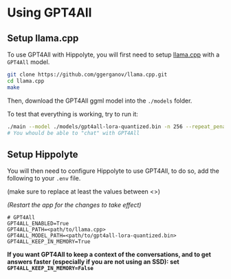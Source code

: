 # Using GPT4All

## Setup llama.cpp

To use GPT4All with Hippolyte, you will first need to setup [llama.cpp](https://github.com/ggerganov/llama.cpp) with a `GPT4All` model.

```bash
git clone https://github.com/ggerganov/llama.cpp.git
cd llama.cpp
make
```

Then, download the GPT4All ggml model into the `./models` folder.

To test that everything is working, try to run it:

```bash
./main --model ./models/gpt4all-lora-quantized.bin -n 256 --repeat_penalty 1 -t 8 -ins
# You whould be able to "chat" with GPT4All
```

## Setup Hippolyte

You will then need to configure Hippolyte to use GPT4All, to do so, add the following to your `.env` file.

(make sure to replace at least the values between <>)

*(Restart the app for the changes to take effect)*

```env
# GPT4All
GPT4ALL_ENABLED=True
GPT4ALL_PATH=<path/to/llama.cpp>
GPT4ALL_MODEL_PATH=<path/to/gpt4all-lora-quantized.bin>
GPT4ALL_KEEP_IN_MEMORY=True
```

**If you want GPT4All to keep a context of the conversations, and to get answers faster (especially if you are not using an SSD): set `GPT4ALL_KEEP_IN_MEMORY=False`**
